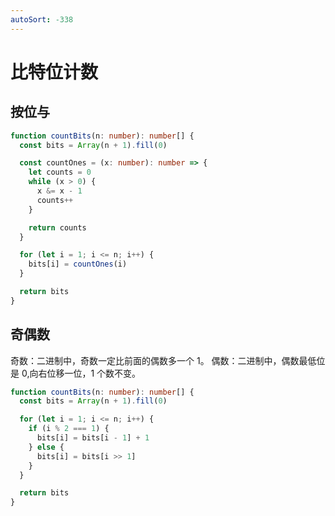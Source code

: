 ```yaml
---
autoSort: -338
---
```


# 比特位计数

## 按位与

``` ts
function countBits(n: number): number[] {
  const bits = Array(n + 1).fill(0)

  const countOnes = (x: number): number => {
    let counts = 0
    while (x > 0) {
      x &= x - 1
      counts++
    }

    return counts
  }

  for (let i = 1; i <= n; i++) {
    bits[i] = countOnes(i)
  }

  return bits
}
```

## 奇偶数

奇数：二进制中，奇数一定比前面的偶数多一个 1。
偶数：二进制中，偶数最低位是 0,向右位移一位，1 个数不变。

``` ts
function countBits(n: number): number[] {
  const bits = Array(n + 1).fill(0)

  for (let i = 1; i <= n; i++) {
    if (i % 2 === 1) {
      bits[i] = bits[i - 1] + 1
    } else {
      bits[i] = bits[i >> 1]
    }
  }

  return bits
}
```
